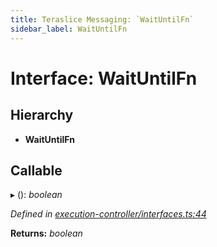 ```yaml
---
title: Teraslice Messaging: `WaitUntilFn`
sidebar_label: WaitUntilFn
---
```


# Interface: WaitUntilFn

## Hierarchy

* **WaitUntilFn**

## Callable

▸ (): *boolean*

*Defined in [execution-controller/interfaces.ts:44](https://github.com/terascope/teraslice/blob/d8feecc03/packages/teraslice-messaging/src/execution-controller/interfaces.ts#L44)*

**Returns:** *boolean*
